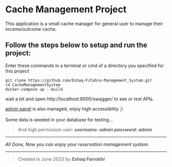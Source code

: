 # Cache Management Project
This application is a small cache manager for general user to manage their income/outcome cache.
<br />

## Follow the steps below to setup and run the project:
Enter these commands in a terminal or cmd of a directory you specified for this project
```
git clone https://github.com/Eshaq-F/Cahce-Management_System.git
cd CacheManagementSystem
docker-compose up --build
```

wait a bit and open http://localhost:8000/swagger/  to see or test APIs.

[admin panel](http://localhost:8000/admin/get-report/) is also managed, enjoy high accessibility ;)
<br /><br />
Some data is seeded in your database for testing...
> And high permission user: ***username: admin password: admin***
***

*All Done, Now you can enjoy your reservation management system.*
___

> Created in June 2023 by <i><b>Eshaq Farrokhi</b></i>
